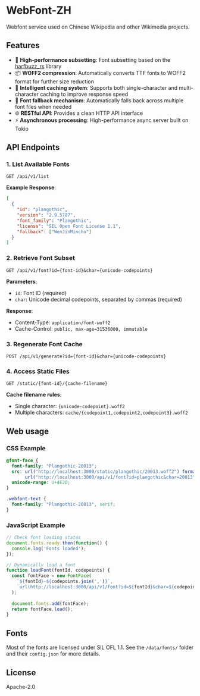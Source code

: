 # WebFont-ZH

Webfont service used on Chinese Wikipedia and other Wikimedia projects.

## Features

- 🚀 **High-performance subsetting**: Font subsetting based on the [harfbuzz_rs](https://github.com/harfbuzz/harfbuzz_rs) library
- 📦 **WOFF2 compression**: Automatically converts TTF fonts to WOFF2 format for further size reduction
- 💾 **Intelligent caching system**: Supports both single-character and multi-character caching to improve response speed
- 🔄 **Font fallback mechanism**: Automatically falls back across multiple font files when needed
- 🌐 **RESTful API**: Provides a clean HTTP API interface
- ⚡ **Asynchronous processing**: High-performance async server built on Tokio

## API Endpoints

### 1. List Available Fonts

```http
GET /api/v1/list
```

**Example Response**:
```json
[
  {
    "id": "plangothic",
    "version": "2.9.5787",
    "font_family": "Plangothic",
    "license": "SIL Open Font License 1.1",
    "fallback": ["WenJinMincho"]
  }
]
```

### 2. Retrieve Font Subset

```http
GET /api/v1/font?id={font-id}&char={unicode-codepoints}
```
**Parameters**:
- `id`: Font ID (required)
- `char`: Unicode decimal codepoints, separated by commas (required)

**Response**:
- Content-Type: `application/font-woff2`
- Cache-Control: `public, max-age=31536000, immutable`

### 3. Regenerate Font Cache

```http
POST /api/v1/generate?id={font-id}&char={unicode-codepoints}
```

### 4. Access Static Files

```http
GET /static/{font-id}/{cache-filename}
```

**Cache filename rules**:
- Single character: `{unicode-codepoint}.woff2`
- Multiple characters: `cache/{codepoint1,codepoint2,codepoint3}.woff2`


## Web usage

### CSS Example

```css
@font-face {
  font-family: "Plangothic-20013";
  src: url("http://localhost:3000/static/plangothic/20013.woff2") format("woff2"),
       url("http://localhost:3000/api/v1/font?id=plangothic&char=20013") format("woff2");
  unicode-range: U+4E2D;
}

.webfont-text {
  font-family: "Plangothic-20013", serif;
}
```

### JavaScript Example

```javascript
// Check font loading status
document.fonts.ready.then(function() {
  console.log('Fonts loaded');
});

// Dynamically load a font
function loadFont(fontId, codepoints) {
  const fontFace = new FontFace(
    `${fontId}-${codepoints.join(',')}`,
    `url(http://localhost:3000/api/v1/font?id=${fontId}&char=${codepoints.join(',')})`
  );
  
  document.fonts.add(fontFace);
  return fontFace.load();
}
```

## Fonts
Most of the fonts are licensed under SIL OFL 1.1. See the `/data/fonts/` folder and their `config.json` for more details.

## License
Apache-2.0